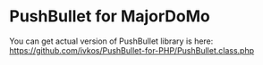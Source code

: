 PushBullet for MajorDoMo
========================
You can get actual version of PushBullet library is here: https://github.com/ivkos/PushBullet-for-PHP/PushBullet.class.php


